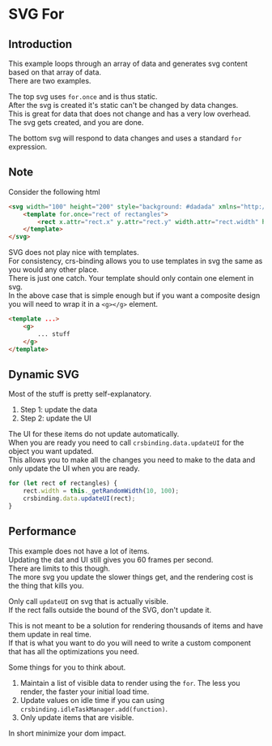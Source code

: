 # SVG For

## Introduction

This example loops through an array of data and generates svg content based on that array of data.    
There are two examples.

The top svg uses `for.once` and is thus static.  
After the svg is created it's static can't be changed by data changes.  
This is great for data that does not change and has a very low overhead.  
The svg gets created, and you are done.

The bottom svg will respond to data changes and uses a standard `for` expression.

## Note

Consider the following html

```html
<svg width="100" height="200" style="background: #dadada" xmlns="http://www.w3.org/2000/svg">
    <template for.once="rect of rectangles">
        <rect x.attr="rect.x" y.attr="rect.y" width.attr="rect.width" height.attr="rect.height" style="fill: blue"></rect>
    </template>
</svg>
```

SVG does not play nice with templates.  
For consistency, crs-binding allows you to use templates in svg the same as you would any other place.  
There is just one catch. Your template should only contain one element in svg.  
In the above case that is simple enough but if you want a composite design you will need to wrap it in a `<g></g>` element.

```html
<template ...>
    <g>
        ... stuff
    </g>
</template>
```

## Dynamic SVG

Most of the stuff is pretty self-explanatory.   

1. Step 1: update the data
1. Step 2: update the UI

The UI for these items do not update automatically.   
When you are ready you need to call `crsbinding.data.updateUI` for the object you want updated.  
This allows you to make all the changes you need to make to the data and only update the UI when you are ready.

```js
for (let rect of rectangles) {
    rect.width = this._getRandomWidth(10, 100);
    crsbinding.data.updateUI(rect);
}
```

## Performance
This example does not have a lot of items.  
Updating the dat and UI still gives you 60 frames per second.  
There are limits to this though.  
The more svg you update the slower things get, and the rendering cost is the thing that kills you.

Only call `updateUI` on svg that is actually visible.  
If the rect falls outside the bound of the SVG, don't update it.

This is not meant to be a solution for rendering thousands of items and have them update in real time.  
If that is what you want to do you will need to write a custom component that has all the optimizations you need.

Some things for you to think about.

1. Maintain a list of visible data to render using the `for`. The less you render, the faster your initial load time.
1. Update values on idle time if you can using `crsbinding.idleTaskManager.add(function)`.
1. Only update items that are visible.

In short minimize your dom impact.

 